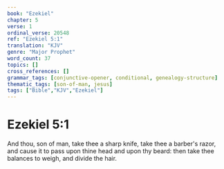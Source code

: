 ```yaml
---
book: "Ezekiel"
chapter: 5
verse: 1
ordinal_verse: 20548
ref: "Ezekiel 5:1"
translation: "KJV"
genre: "Major Prophet"
word_count: 37
topics: []
cross_references: []
grammar_tags: [conjunctive-opener, conditional, genealogy-structure]
thematic_tags: [son-of-man, jesus]
tags: ["Bible","KJV","Ezekiel"]
---
```


# Ezekiel 5:1

And thou, son of man, take thee a sharp knife, take thee a barber's razor, and cause it to pass upon thine head and upon thy beard: then take thee balances to weigh, and divide the hair.
